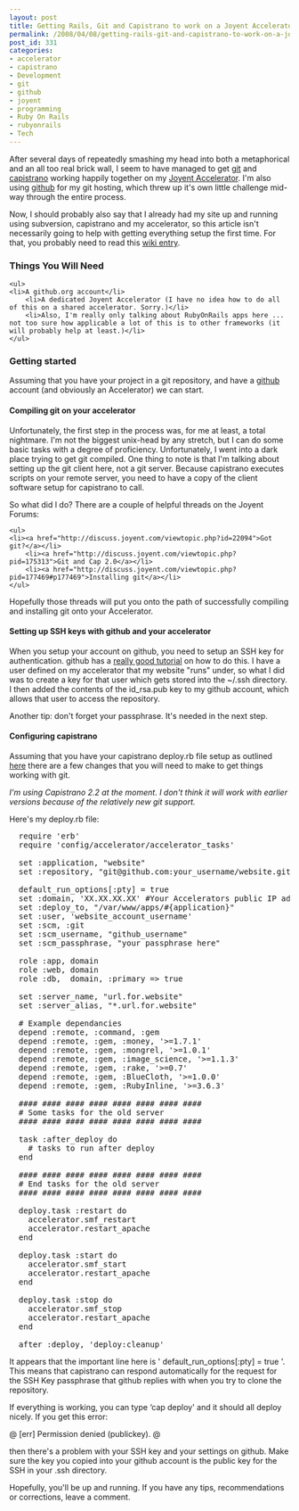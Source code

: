 ```yaml
---
layout: post
title: Getting Rails, Git and Capistrano to work on a Joyent Accelerator
permalink: /2008/04/08/getting-rails-git-and-capistrano-to-work-on-a-joyent-accelerator/index.html
post_id: 331
categories: 
- accelerator
- capistrano
- Development
- git
- github
- joyent
- programming
- Ruby On Rails
- rubyonrails
- Tech
---
```


 After several days of repeatedly smashing my head into both a metaphorical and an all too real brick wall, I seem to have managed to get <a href="http://git.or.cz">git</a> and <a href="http://capify.org">capistrano</a> working happily together on my <a href="http://www.joyent.com/accelerator">Joyent Accelerator</a>. I'm also using <a href="http://github.org">github</a> for my git hosting, which threw up it's own little challenge mid-way through the entire process.

Now, I should probably also say that I already had my site up and running using subversion, capistrano and my accelerator, so this article isn't necessarily going to help with getting everything setup the first time. For that, you probably need to read this <a href="http://wiki.joyent.com/accelerators:deploying_rails_apps">wiki entry</a>.

### Things You Will Need

	<ul>
	<li>A github.org account</li>
		<li>A dedicated Joyent Accelerator (I have no idea how to do all of this on a shared accelerator. Sorry.)</li>
		<li>Also, I'm really only talking about RubyOnRails apps here ... not too sure how applicable a lot of this is to other frameworks (it will probably help at least.)</li>
	</ul>

### Getting started

Assuming that you have your project in a git repository, and have a <a href="http://github.org">github</a> account (and obviously an Accelerator) we can start.

#### Compiling git on your accelerator

Unfortunately, the first step in the process was, for me at least, a total nightmare. I'm not the biggest unix-head by any stretch, but I can do some basic tasks with a degree of proficiency. Unfortunately, I went into a dark place trying to get git compiled. One thing to note is that I'm talking about setting up the git client here, not a git server. Because capistrano executes scripts on your remote server, you need to have a copy of the client software setup for capistrano to call.

So what did I do? There are a couple of helpful threads on the Joyent Forums:

	<ul>
	<li><a href="http://discuss.joyent.com/viewtopic.php?id=22094">Got git?</a></li>
		<li><a href="http://discuss.joyent.com/viewtopic.php?pid=175313">Git and Cap 2.0</a></li>
		<li><a href="http://discuss.joyent.com/viewtopic.php?pid=177469#p177469">Installing git</a></li>
	</ul>

Hopefully those threads will put you onto the path of successfully compiling and installing git onto your Accelerator.

#### Setting up <span class="caps">SSH</span> keys with github and your accelerator

When you setup your account on github, you need to setup an <span class="caps">SSH</span> key for authentication. github has a <a href="http://github.com/guides/providing-your-ssh-key">really good tutorial</a> on how to do this. I have a user defined on my accelerator that my website "runs" under, so what I did was to create a key for that user which gets stored into the ~/.ssh directory. I then added the contents of the id_rsa.pub key to my github account, which allows that user to access the repository.

Another tip: don't forget your passphrase. It's needed in the next step.

#### Configuring capistrano

Assuming that you have your capistrano deploy.rb file setup as outlined <a href="http://wiki.joyent.com/accelerators:deploying_rails_apps">here</a> there are a few changes that you will need to make to get things working with git.

_I'm using Capistrano 2.2 at the moment. I don't think it will work with earlier versions because of the relatively new git support._

Here's my deploy.rb file:

<pre>
  require 'erb'
  require 'config/accelerator/accelerator_tasks'

  set :application, "website" 
  set :repository, "git@github.com:your_username/website.git" 

  default_run_options[:pty] = true
  set :domain, 'XX.XX.XX.XX' #Your Accelerators public IP address
  set :deploy_to, "/var/www/apps/#{application}" 
  set :user, 'website_account_username'
  set :scm, :git
  set :scm_username, "github_username" 
  set :scm_passphrase, "your passphrase here" 

  role :app, domain
  role :web, domain
  role :db,  domain, :primary => true

  set :server_name, "url.for.website" 
  set :server_alias, "*.url.for.website" 

  # Example dependancies
  depend :remote, :command, :gem
  depend :remote, :gem, :money, '>=1.7.1'
  depend :remote, :gem, :mongrel, '>=1.0.1'
  depend :remote, :gem, :image_science, '>=1.1.3'
  depend :remote, :gem, :rake, '>=0.7'
  depend :remote, :gem, :BlueCloth, '>=1.0.0'
  depend :remote, :gem, :RubyInline, '>=3.6.3'

  #### #### #### #### #### #### #### #### 
  # Some tasks for the old server
  #### #### #### #### #### #### #### #### 

  task :after_deploy do
    # tasks to run after deploy
  end

  #### #### #### #### #### #### #### #### 
  # End tasks for the old server
  #### #### #### #### #### #### #### #### 

  deploy.task :restart do
    accelerator.smf_restart
    accelerator.restart_apache
  end

  deploy.task :start do
    accelerator.smf_start
    accelerator.restart_apache
  end

  deploy.task :stop do
    accelerator.smf_stop
    accelerator.restart_apache
  end

  after :deploy, 'deploy:cleanup'
</pre>

It appears that the important line here is '  default_run_options[:pty] = true '. This means that capistrano can respond automatically for the request for the <span class="caps">SSH</span> Key passphrase that github replies with when you try to clone the repository.

If everything is working, you can type &#8216;cap deploy' and it should all deploy nicely. If you get this error:

@
  [err] Permission denied (publickey).
@

then there's a problem with your <span class="caps">SSH</span> key and your settings on github. Make sure the key you copied into your github account is the public key for the <span class="caps">SSH</span> in your .ssh directory.

Hopefully, you'll be up and running. If you have any tips, recommendations or corrections, leave a comment.

